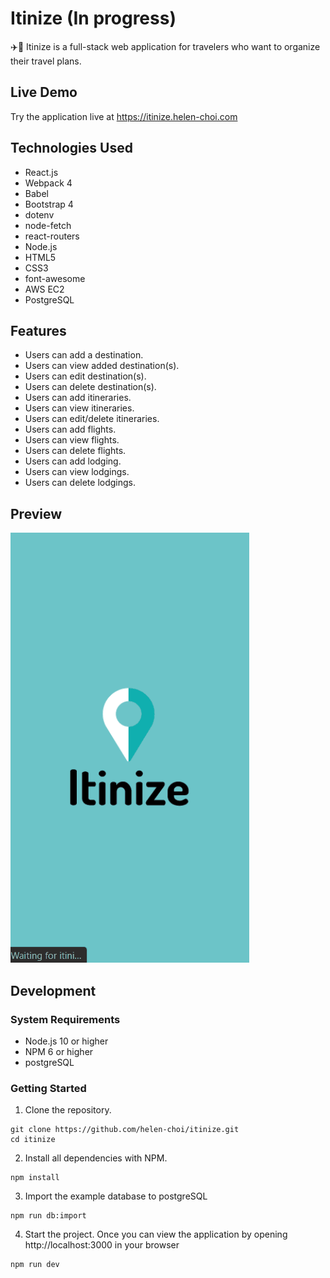 # Itinize (In progress)

✈️📅 Itinize is a full-stack web application for travelers who want to organize their travel plans.

## Live Demo

Try the application live at https://itinize.helen-choi.com

## Technologies Used

- React.js
- Webpack 4
- Babel
- Bootstrap 4
- dotenv
- node-fetch
- react-routers
- Node.js
- HTML5
- CSS3
- font-awesome
- AWS EC2
- PostgreSQL

## Features

- Users can add a destination.
- Users can view added destination(s).
- Users can edit destination(s).
- Users can delete destination(s).
- Users can add itineraries.
- Users can view itineraries. 
- Users can edit/delete itineraries. 
- Users can add flights.
- Users can view flights.
- Users can delete flights.
- Users can add lodging.
- Users can view lodgings.
- Users can delete lodgings. 


## Preview
![Add Destination Demo](https://github.com/helen-choi/itinize/blob/master/server/public/images/add-destination-demo.gif "Add Destination Demo")

## Development

### System Requirements 
- Node.js 10 or higher
- NPM 6 or higher
- postgreSQL

### Getting Started
1. Clone the repository.
```
git clone https://github.com/helen-choi/itinize.git
cd itinize
```
2. Install all dependencies with NPM.
```
npm install
```
3. Import the example database to postgreSQL
```
npm run db:import
```
4. Start the project. Once you can view the application by opening http://localhost:3000 in your browser
```
npm run dev
```




